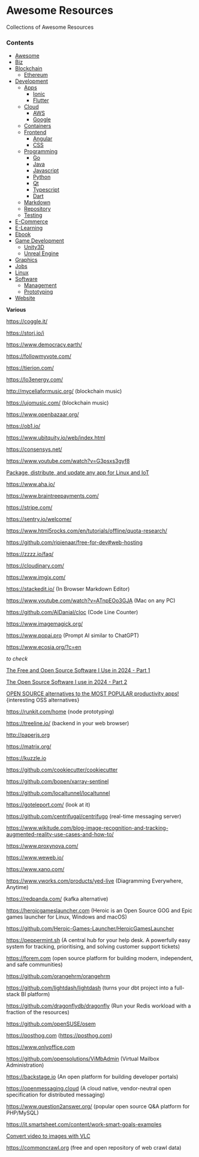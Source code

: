 # Awesome Resources

Collections of Awesome Resources

### Contents

- [Awesome](./src/Awesome/)
- [Biz](./src/Biz/)
- [Blockchain](./src/Blockchain/)
  * [Ethereum](./src/Blockchain/Ethereum/)
- [Development](./src/Development/)
  * [Apps](./src/Development/Apps/)
    + [Ionic](./src/Development/Apps/Ionic.md)
    + [Flutter](./src/Development/Apps/Flutter.md)
  * [Cloud](./src/Development/Cloud/)
    + [AWS](./src/Development/Cloud/Aws.md)
    + [Google](./src/Development/Cloud/Google.md)
  * [Containers](./src/Development/Containers/)
  * [Frontend](./src/Development/Frontend/)
    + [Angular](./src/Development/Frontend/Angular.md)
    + [CSS](./src/Development/Frontend/Css.md)
  - [Programming](./src/Programming/)
    * [Go](./src/Programming/Go/)
    * [Java](./src/Programming/Java/)
    * [Javascript](./src/Programming/Javascript/)
    * [Python](./src/Programming/Python/)
    * [Qt](./src/Programming/Qt/)
    * [Typescript](./src/Programming/Typescript/)
    * [Dart](./src/Programming/DART.md)
  * [Markdown](./src/Development/README.md)
  * [Repository](./src/Development/Repository.md)
  * [Testing](./src/Development/Testing.md)
- [E-Commerce](./src/E_Commerce/)
- [E-Learning](./src/E_Learning/)
- [Ebook](./src/Ebook/)
- [Game Development](./src/GameDev/)
  * [Unity3D](./src/GameDev/Unity/)
  * [Unreal Engine](./src/GameDev/UnrealEngine)
- [Graphics](./src/Graphics/)
- [Jobs](./src/Jobs/)
- [Linux](./src/Linux/)
- [Software](./src/Software/)
  * [Management](./src/Software/management.md)
  * [Prototyping](./src/Software/prototyping.md)
- [Website](./src/Website/)

**Various**

https://coggle.it/

https://storj.io/i

https://www.democracy.earth/

https://followmyvote.com/

https://tierion.com/

https://lo3energy.com/

http://myceliaformusic.org/ (blockchain music)

https://ujomusic.com/ (blockchain music)

https://www.openbazaar.org/

https://ob1.io/

https://www.ubitquity.io/web/index.html

https://consensys.net/

https://www.youtube.com/watch?v=G3psxs3gyf8

[Package, distribute, and update any app for Linux and IoT](https://snapcraft.io/)

https://www.aha.io/

https://www.braintreepayments.com/

https://stripe.com/

https://sentry.io/welcome/

https://www.html5rocks.com/en/tutorials/offline/quota-research/

https://github.com/ripienaar/free-for-dev#web-hosting

https://zzzz.io/faq/

https://cloudinary.com/

https://www.imgix.com/

https://stackedit.io/ (In Browser Markdown Editor)

https://www.youtube.com/watch?v=ATnpEOo3GJA (Mac on any PC)

https://github.com/AlDanial/cloc (Code Line Counter)

https://www.imagemagick.org/

https://www.popai.pro (Prompt AI similar to ChatGPT)

https://www.ecosia.org/?c=en

*to check*

[The Free and Open Source Software I Use in 2024 - Part 1](https://www.youtube.com/watch?v=6t5BQRQJIVY)

[The Open Source Software I use in 2024 - Part 2](https://www.youtube.com/watch?v=Pc6gs_IPnoc)

[OPEN SOURCE alternatives to the MOST POPULAR productivity apps!](https://www.youtube.com/watch?v=P8accXNcwjs) {interesting OSS alternatives}

https://runkit.com/home (node prototyping)

https://treeline.io/ (backend in your web browser)

http://paperjs.org

https://matrix.org/

https://kuzzle.io

https://github.com/cookiecutter/cookiecutter

https://github.com/bopen/xarray-sentinel

https://github.com/localtunnel/localtunnel

https://goteleport.com/ (look at it)

https://github.com/centrifugal/centrifugo (real-time messaging server)

https://www.wikitude.com/blog-image-recognition-and-tracking-augmented-reality-use-cases-and-how-to/

https://www.proxynova.com/

https://www.weweb.io/

https://www.xano.com/

https://www.yworks.com/products/yed-live (Diagramming Everywhere, Anytime)

https://redpanda.com/ (kafka alternative)

https://heroicgameslauncher.com (Heroic is an Open Source GOG and Epic games launcher for Linux, Windows and macOS)

https://github.com/Heroic-Games-Launcher/HeroicGamesLauncher

https://peppermint.sh (A central hub for your help desk. A powerfully easy system for tracking, prioritising, and solving customer support tickets)

https://forem.com (open source platform for building modern, independent, and safe communities)

https://github.com/orangehrm/orangehrm

https://github.com/lightdash/lightdash (turns your dbt project into a full-stack BI platform)

https://github.com/dragonflydb/dragonfly (Run your Redis workload with a fraction of the resources)

https://github.com/openSUSE/osem

https://posthog.com (https://posthog.com)

https://www.onlyoffice.com

https://github.com/opensolutions/ViMbAdmin (Virtual Mailbox Administration)

https://backstage.io (An open platform for building developer portals)

https://openmessaging.cloud (A cloud native, vendor-neutral open specification for distributed messaging)

https://www.question2answer.org/ (popular open source Q&A platform for PHP/MySQL)

https://it.smartsheet.com/content/work-smart-goals-examples

[Convert video to images with VLC](https://www.youtube.com/watch?app=desktop&v=4NuK7wSQUNs)

https://commoncrawl.org (free and open repository of web crawl data)
